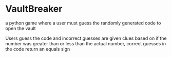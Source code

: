 # VaultBreaker
a python game where a user must guess the randomly generated code to open the vault

Users guess the code and incorrect guesses are given clues based on if the number was greater than or less than the actual number, correct guesses in the code return an equals sign
